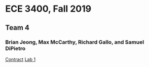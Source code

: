 # ECE 3400, Fall 2019
## Team 4
### Brian Jeong, Max McCarthy, Richard Gallo, and Samuel DiPietro

[Contract](TEAM_CONTRACT_ECE3400.pdf)
[Lab 1](lab1.md)
